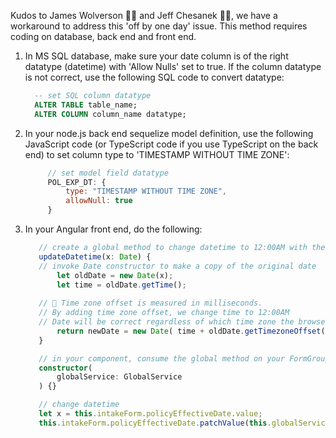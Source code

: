 Kudos to James Wolverson 👨‍🌾 and Jeff Chesanek 🏌️‍♂️, we have a workaround to address this 'off by one day' issue. This method requires coding on database, back end and front end.
1. In MS SQL database, make sure your date column is of the right datatype (datetime) with 'Allow Nulls' set to true. If the column datatype is not correct, use the following SQL code to convert datatype:
   ```sql
	 -- set SQL column datatype
	 ALTER TABLE table_name;
	 ALTER COLUMN column_name datatype;
	 ```
2. In your node.js back end sequelize model definition, use the following JavaScript code (or TypeScript code if you use TypeScript on the back end) to set column type to 'TIMESTAMP WITHOUT TIME ZONE':
   ```javascript
		// set model field datatype
		POL_EXP_DT: {
			type: "TIMESTAMP WITHOUT TIME ZONE",
			allowNull: true
		}
	 ```
3. In your Angular front end, do the following:
	 ```typescript
		// create a global method to change datetime to 12:00AM with the correct datepart
		updateDatetime(x: Date) {
		// invoke Date constructor to make a copy of the original date
			let oldDate = new Date(x); 
			let time = oldDate.getTime();
				
		// 🔑 Time zone offset is measured in milliseconds. 
		// By adding time zone offset, we change time to 12:00AM
		// Date will be correct regardless of which time zone the browser is located.
			return newDate = new Date( time + oldDate.getTimezoneOffset() * 60 * 1000);
		}

		// in your component, consume the global method on your FormGroup
		constructor(
			globalService: GlobalService
		) {}

		// change datetime
		let x = this.intakeForm.policyEffectiveDate.value;
		this.intakeForm.policyEffectiveDate.patchValue(this.globalService.updateDatetime(x));
   ```

